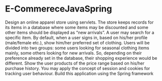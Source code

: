 # E-CommereceJavaSpring

Design an online apparel store using servlets. The store keeps records for its items in a database where
some items may be discounted and some other items should be displayed as “new arrivals”. A user may
search for a specific item. By default, when a user signs in, based on his/her profile (male/female etc.),
show him/her preferred set of clothing. Users will be divided into two groups: some users looking for
seasonal clothing items mainly, some others looking for new arrivals. So, depending on their preference
already set in the database, their shopping experience would be different. Show the user products of the
price range based on his/her purchase history.
You may apply the concept of session and cookies for tracking user behaviour. Build this application using
the Spring framework
